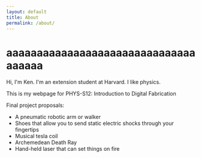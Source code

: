 ```yaml
---
layout: default
title: About
permalink: /about/
---
```

# aaaaaaaaaaaaaaaaaaaaaaaaaaaaaaaaaaaaa
Hi, I'm Ken. I'm an extension student at Harvard. I like physics.

This is my webpage for PHYS-S12: Introduction to Digital Fabrication

Final project proposals:

- A pneumatic robotic arm or walker
- Shoes that allow you to send static electric shocks through your fingertips
- Musical tesla coil
- Archemedean Death Ray
- Hand-held laser that can set things on fire
